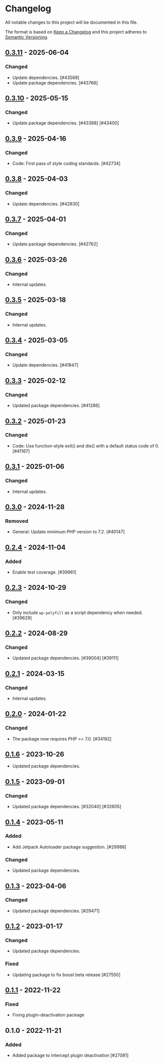 # Changelog

All notable changes to this project will be documented in this file.

The format is based on [Keep a Changelog](https://keepachangelog.com/en/1.0.0/)
and this project adheres to [Semantic Versioning](https://semver.org/spec/v2.0.0.html).

## [0.3.11] - 2025-06-04
### Changed
- Update dependencies. [#43569]
- Update package dependencies. [#43766]

## [0.3.10] - 2025-05-15
### Changed
- Update package dependencies. [#43398] [#43400]

## [0.3.9] - 2025-04-16
### Changed
- Code: First pass of style coding standards. [#42734]

## [0.3.8] - 2025-04-03
### Changed
- Update dependencies. [#42830]

## [0.3.7] - 2025-04-01
### Changed
- Update package dependencies. [#42762]

## [0.3.6] - 2025-03-26
### Changed
- Internal updates.

## [0.3.5] - 2025-03-18
### Changed
- Internal updates.

## [0.3.4] - 2025-03-05
### Changed
- Update dependencies. [#41847]

## [0.3.3] - 2025-02-12
### Changed
- Updated package dependencies. [#41286]

## [0.3.2] - 2025-01-23
### Changed
- Code: Use function-style exit() and die() with a default status code of 0. [#41167]

## [0.3.1] - 2025-01-06
### Changed
- Internal updates.

## [0.3.0] - 2024-11-28
### Removed
- General: Update minimum PHP version to 7.2. [#40147]

## [0.2.4] - 2024-11-04
### Added
- Enable test coverage. [#39961]

## [0.2.3] - 2024-10-29
### Changed
- Only include `wp-polyfill` as a script dependency when needed. [#39629]

## [0.2.2] - 2024-08-29
### Changed
- Updated package dependencies. [#39004] [#39111]

## [0.2.1] - 2024-03-15
### Changed
- Internal updates.

## [0.2.0] - 2024-01-22
### Changed
- The package now requires PHP >= 7.0. [#34192]

## [0.1.6] - 2023-10-26

- Updated package dependencies.

## [0.1.5] - 2023-09-01
### Changed
- Updated package dependencies. [#32040] [#32605]

## [0.1.4] - 2023-05-11
### Added
- Add Jetpack Autoloader package suggestion. [#29988]

### Changed
- Updated package dependencies.

## [0.1.3] - 2023-04-06
### Changed
- Updated package dependencies. [#29471]

## [0.1.2] - 2023-01-17
### Changed
- Updated package dependencies.

### Fixed
- Updating package to fix boost beta release [#27550]

## [0.1.1] - 2022-11-22
### Fixed
- Fixing plugin-deactivation package

## 0.1.0 - 2022-11-21
### Added
- Added package to intercept plugin deactivation [#27081]

[0.3.11]: https://github.com/Automattic/jetpack-plugin-deactivation/compare/v0.3.10...v0.3.11
[0.3.10]: https://github.com/Automattic/jetpack-plugin-deactivation/compare/v0.3.9...v0.3.10
[0.3.9]: https://github.com/Automattic/jetpack-plugin-deactivation/compare/v0.3.8...v0.3.9
[0.3.8]: https://github.com/Automattic/jetpack-plugin-deactivation/compare/v0.3.7...v0.3.8
[0.3.7]: https://github.com/Automattic/jetpack-plugin-deactivation/compare/v0.3.6...v0.3.7
[0.3.6]: https://github.com/Automattic/jetpack-plugin-deactivation/compare/v0.3.5...v0.3.6
[0.3.5]: https://github.com/Automattic/jetpack-plugin-deactivation/compare/v0.3.4...v0.3.5
[0.3.4]: https://github.com/Automattic/jetpack-plugin-deactivation/compare/v0.3.3...v0.3.4
[0.3.3]: https://github.com/Automattic/jetpack-plugin-deactivation/compare/v0.3.2...v0.3.3
[0.3.2]: https://github.com/Automattic/jetpack-plugin-deactivation/compare/v0.3.1...v0.3.2
[0.3.1]: https://github.com/Automattic/jetpack-plugin-deactivation/compare/v0.3.0...v0.3.1
[0.3.0]: https://github.com/Automattic/jetpack-plugin-deactivation/compare/v0.2.4...v0.3.0
[0.2.4]: https://github.com/Automattic/jetpack-plugin-deactivation/compare/v0.2.3...v0.2.4
[0.2.3]: https://github.com/Automattic/jetpack-plugin-deactivation/compare/v0.2.2...v0.2.3
[0.2.2]: https://github.com/Automattic/jetpack-plugin-deactivation/compare/v0.2.1...v0.2.2
[0.2.1]: https://github.com/Automattic/jetpack-plugin-deactivation/compare/v0.2.0...v0.2.1
[0.2.0]: https://github.com/Automattic/jetpack-plugin-deactivation/compare/v0.1.6...v0.2.0
[0.1.6]: https://github.com/Automattic/jetpack-plugin-deactivation/compare/v0.1.5...v0.1.6
[0.1.5]: https://github.com/Automattic/jetpack-plugin-deactivation/compare/v0.1.4...v0.1.5
[0.1.4]: https://github.com/Automattic/jetpack-plugin-deactivation/compare/v0.1.3...v0.1.4
[0.1.3]: https://github.com/Automattic/jetpack-plugin-deactivation/compare/v0.1.2...v0.1.3
[0.1.2]: https://github.com/Automattic/jetpack-plugin-deactivation/compare/v0.1.1...v0.1.2
[0.1.1]: https://github.com/Automattic/jetpack-plugin-deactivation/compare/v0.1.0...v0.1.1
